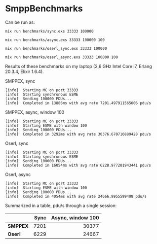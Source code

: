 # SmppBenchmarks

Can be run as:

```
mix run benchmarks/sync.exs 33333 100000

mix run benchmarks/async.exs 33333 100000 100

mix run benchmarks/oserl_sync.exs 33333 100000

mix run benchmarks/oserl_async.exs 33333 100000 100
```

Results of these benchmarks on my laptop (2,6 GHz Intel Core i7, Erlang 20.3.4, Elixir 1.6.4).

SMPPEX, sync
```
[info]  Starting MC on port 33333
[info]  Starting synchronous ESME
[info]  Sending 100000 PDUs...
[info]  Completed in 13886ms with avg rate 7201.497911565606 pdu/s
```

SMPPEX, async, window 100
```
[info]  Starting MC on port 33333
[info]  Starting ESME with window 100
[info]  Sending 100000 PDUs...
[info]  Completed in 3292ms with avg rate 30376.670716889428 pdu/s
```

Oserl, sync
```
[info]  Starting MC on port 33333
[info]  Starting synchronous ESME
[info]  Sending 100000 PDUs...
[info]  Completed in 16054ms with avg rate 6228.977201943441 pdu/s
```

Oserl, async
```
[info]  Starting MC on port 33333
[info]  Starting ESME with window 100
[info]  Sending 100000 PDUs...
[info]  Completed in 4054ms with avg rate 24666.9955599408 pdu/s
```

Summarized in a table, pdu/s through a single session:

|          | Sync             | Async, window 100 |
|----------|-----------------:|------------------:|
|**SMPPEX**|             7201 |             30377 |
|**Oserl** |             6229 |             24667 |
